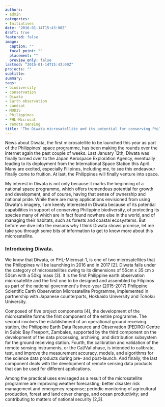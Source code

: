 ```yaml
---
authors:
- admin
categories:
- Initiatives
date: "2016-01-14T15:43:00Z"
draft: true
featured: false
image:
  caption: ""
  focal_point: ""
  placement: ""
  preview_only: false
lastmod: "2016-01-14T15:43:00Z"
projects: ""
subtitle:
summary:
tags:
- biodiversity
- conservation
- Diwata
- Earth observation
- Landsat
- MODIS
- Philippines
- PHL-Microsat
- remote sensing
title: 'The Diwata microsatellite and its potential for conserving Philippine biodiversity.'
---
```

News about Diwata, the first microsatellite to be launched this year as part of the Philippines' space programme, has been making the rounds over the internet again the past couple of weeks. Last January 12th, Diwata was finally turned over to the Japan Aerospace Exploration Agency, eventually leading to its deployment from the International Space Station this April. Many are excited, especially Filipinos, including me, to see this endeavour finally come to fruition. At last, the Philippines will finally venture into space.

My interest in Diwata is not only because it marks the beginning of a national space programme, which offers tremendous potential for growth and development, and of course, having that sense of ownership and national pride. While there are many applications envisioned from using Diwata's imagery, I am keenly interested in Diwata because of its potential capabilities in support of conserving Philippine biodiversity, of protecting its species many of which are in fact found nowhere else in the world, and of managing their habitats, such as forests and coastal ecosystems. But before we dive into the reasons why I think Diwata shows promise, let me take you through some bits of information to get to know more about this microsatellite.

### Introducing Diwata.

We know that Diwata, or PHL-Microsat-1, is one of two microsatellites that the Philippines will be launching in 2016 and in 2017 [2]. Diwata falls under the category of microsatellites owing to its dimensions of 55cm x 35 cm x 50cm with a 50kg mass [3]. It is the first Philippine earth observation microsatellite and the first one to be designed and assembled by Filipinos as part of the national government's three-year (2015-2017) Philippine Scientific Earth Observation Microsatellite Programme, implemented in partnership with Japanese counterparts, Hokkaido University and Tohoku University.

Composed of five project components [4], the development of the microsatellite forms the first component of the entire programme. The second involves the establishment of an operational ground receiving station, the Philippine Earth Data Resource and Observation (PEDRO) Centre in Subic Bay Freeport, Zambales, supported by the third component on the development of the data processing, archiving, and distribution subsystem for the ground receiving station. Fourth, the calibration and validation of the remote sensing instruments, or the Cal/Val phase, is intended to calibrate, test, and improve the measurement accuracy, models, and algorithms for the science data products during pre- and post-launch. And finally, the last component deals with the development of remote sensing data products that can be used for different applications.

Among the practical uses envisaged as a result of the microsatellite programme are improving weather forecasting; better disaster risk management and emergency response; periodic monitoring of agricultural production, forest and land cover change, and ocean productivity; and contributing to matters of national security [2,3].

